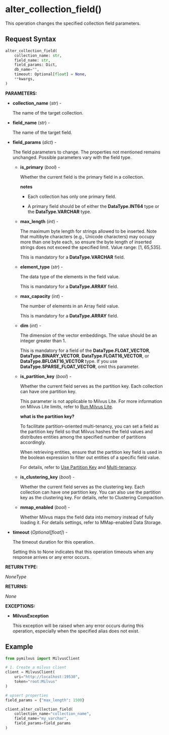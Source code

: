 # alter_collection_field()

This operation changes the specified collection field parameters.

## Request Syntax

```python
alter_collection_field(
    collection_name: str, 
    field_name: str, 
    field_params: Dict,
    db_name="",
    timeout: Optional[float] = None,
    **kwargs,
)
```

**PARAMETERS:**

- **collection_name** (*str*) -

    The name of the target collection.

- **field_name** (*str*) -

    The name of the target field.

- **field_params** (*dict*) -

    The field parameters to change. The properties not mentioned remains unchanged. Possible parameters vary with the field type. 

    - **is_primary** (*bool*) -

        Whether the current field is the primary field in a collection.

        <div class="admonition note">

        <p><b>notes</b></p>

        <ul>
        <li><p>Each collection has only one primary field.</p></li>
        <li><p>A primary field should be of either the <strong>DataType.INT64</strong> type or the <strong>DataType.VARCHAR</strong> type.</p></li>
        </ul>

        </div>

    - **max_length** (*int*) -

        The maximum byte length for strings allowed to be inserted. Note that multibyte characters (e.g., Unicode characters) may occupy more than one byte each, so ensure the byte length of inserted strings does not exceed the specified limit. Value range: [1, 65,535].

        This is mandatory for a **DataType.VARCHAR** field.

    - **element_type** (*str*) -

        The data type of the elements in the field value.

        This is mandatory for a **DataType.ARRAY** field.

    - **max_capacity** (*int*) -

        The number of elements in an Array field value.

        This is mandatory for a **DataType.ARRAY** field.

    - **dim** (*int*) -

        The dimension of the vector embeddings. The value should be an integer greater than 1.

        This is mandatory for a field of the **DataType.FLOAT_VECTOR**, **DataType.BINARY_VECTOR**, **DataType.FLOAT16_VECTOR**, or **DataType.BFLOAT16_VECTOR** type. If you use **DataType.SPARSE_FLOAT_VECTOR**, omit this parameter.

    - **is_partition_key** (*bool*) -

        Whether the current field serves as the partition key. Each collection can have one partition key.

        This parameter is not applicable to Milvus Lite. For more information on Milvus Lite limits, refer to [Run Milvus Lite](https://milvus.io/docs/milvus_lite.md).

        <div class="admonition note">

        <p><b>what is the partition key?</b></p>

        <p>To facilitate partition-oriented multi-tenancy, you can set a field as the partition key field so that Milvus hashes the field values and distributes entities among the specified number of partitions accordingly.</p>
        <p>When retrieving entities, ensure that the partition key field is used in the boolean expression to filter out entities of a specific field value.</p>
        <p>For details, refer to <a href="https://milvus.io/docs/use-partition-key">Use Partition Key</a> and <a href="https://milvus.io/docs/multi_tenancy.md">Multi-tenancy</a>.</p>

        </div>

    - **is_clustering_key** (*bool*) -

        Whether the current field serves as the clustering key. Each collection can have one partition key. You can also use the partition key as the clustering key. For details, refer to Clustering Compaction.

    - **mmap_enabled** (*bool*) -

        Whether Milvus maps the field data into memory instead of fully loading it. For details settings, refer to MMap-enabled Data Storage.

- **timeout** (*Optional[float]*) - 

    The timeout duration for this operation.

    Setting this to None indicates that this operation timeouts when any response arrives or any error occurs.

**RETURN TYPE:**

*NoneType*

**RETURNS:**

*None*

**EXCEPTIONS:**

- **MilvusException**

    This exception will be raised when any error occurs during this operation, especially when the specified alias does not exist.

## Example

```python
from pymilvus import MilvusClient

# 1. Create a milvus client
client = MilvusClient(
    uri="http://localhost:19530",
    token="root:Milvus"
)

# upsert properties
field_params = {"max_length": 1500}

client.alter_collection_field(
    collection_name="collection_name", 
    field_name="my_varchar",
    field_params=field_params
)
```

